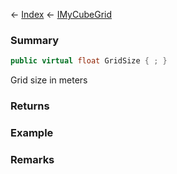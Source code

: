 ← [Index](Api-Index) ← [IMyCubeGrid](VRage.Game.ModAPI.Ingame.IMyCubeGrid)

### Summary

```csharp
public virtual float GridSize { ; }
```

Grid size in meters

### Returns

### Example

### Remarks

